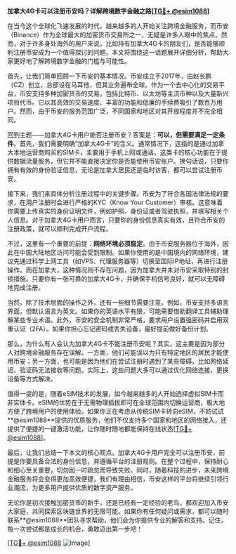 **加拿大4G卡可以注册币安吗？详解跨境数字金融之路[[TG💪+ @esim1088](https://t.me/s/esim1088)]**

在当今这个全球化飞速发展的时代，越来越多的人开始关注跨境金融服务，而币安（Binance）作为全球最大的加密货币交易所之一，无疑是许多人眼中的焦点。然而，对于许多身处海外的用户来说，比如持有加拿大4G卡的朋友们，是否能够顺利注册币安成为一个值得探讨的问题。本文将围绕这一话题展开详细分析，帮助大家更好地了解跨境数字金融的门槛与可能性。

首先，让我们简单回顾一下币安的基本情况。币安成立于2017年，由赵长鹏（CZ）创立，总部设在马耳他，但其业务遍布全球。作为一个去中心化的交易平台，币安支持多种加密货币的交易，包括比特币、以太坊等主流币种以及大量新兴项目代币。它以其高效的交易速度、丰富的功能和低廉的手续费吸引了数百万用户。然而，由于币安的服务范围广泛，不同国家和地区对其开放程度并不完全相同。

回到主题——加拿大4G卡用户能否注册币安？答案是：**可以，但需要满足一定条件**。首先，我们需要明确“加拿大4G卡”的含义。通常情况下，这指的是通过加拿大本地运营商购买的SIM卡，主要用于手机上网或通话。这类卡的核心功能在于提供数据流量服务，但它并不能直接决定你是否能使用币安账户。换句话说，只要你拥有有效的身份验证信息，无论是加拿大居民还是临时访客，都可以尝试注册币安。

接下来，我们来具体分析注册过程中的关键步骤。币安为了符合各国法律法规的要求，在用户注册时会进行严格的KYC（Know Your Customer）审核。这意味着你需要上传真实的身份证明文件，例如护照、身份证或者驾驶执照，并填写相关个人信息。对于加拿大4G卡用户而言，只要你的身份信息真实有效，且符合币安的注册政策，就可以顺利完成开户流程。

不过，这里有一个重要的前提：**网络环境必须稳定**。由于币安服务器位于海外，因此在中国大陆地区访问可能会受到限制。如果你使用的是中国境内的网络环境，建议先通过科学上网工具（如VPS、代理服务器等）切换至国际IP地址，再进行注册操作。而在加拿大，这种情况则不存在问题，因为加拿大并未对币安采取特别的封锁措施。只要你有一张可靠的加拿大4G卡，并确保手机信号良好，就可以无障碍地完成注册。

当然，除了技术层面的操作之外，还有一些细节需要注意。例如，币安支持多语言界面，但默认语言为英文。如果你的英语水平有限，可能需要借助翻译工具辅助理解某些专业术语。此外，币安的安全机制非常严格，要求用户设置强密码并启用双重认证（2FA）。如果你担心忘记密码或丢失设备，最好提前做好备份计划。

那么，为什么有人会认为加拿大4G卡不能注册币安呢？其实，这主要是因为部分人对跨境金融服务存在误解。一方面，他们可能误以为只有特定地区的居民才能使用币安；另一方面，也可能是因为他们在尝试注册时遇到了某些障碍，比如网络延迟、验证码无法接收等问题。实际上，这些问题大多可以通过优化网络连接、更换设备等方式解决。

值得一提的是，随着eSIM技术的发展，如今越来越多的人开始选择虚拟SIM卡而非实体卡。eSIM的优势在于无需物理插拔即可在全球范围内切换运营商，极大地方便了跨境用户的使用体验。如果你正在考虑从传统SIM卡转向eSIM，不妨试试**@esim1088**提供的优质服务，他们不仅支持多个国家和地区的网络接入，还提供了便捷的一键激活功能，让你随时随地都能保持在线状态[[TG💪+ @esim1088](https://t.me/s/esim1088)]。

最后，让我们总结一下本文的核心观点。加拿大4G卡用户完全可以注册币安，前提是你要具备合法的身份信息，并遵循平台的注册规则。在整个过程中，保持耐心和细心至关重要，切勿因一时疏忽而导致失败。同时，随着科技的进步，未来跨境金融服务将会变得更加高效便捷，我们有理由相信，币安这样的平台将继续引领行业潮流，为更多用户提供优质的数字资产服务。

无论你是初次接触加密货币的新手，还是已经有一定经验的老鸟，都欢迎加入币安大家庭，共同探索区块链世界的无限可能。如果你有任何疑问或需求，都可以随时联系**@esim1088**团队寻求帮助，他们会为你提供专业的解答和支持。记住，每一次尝试都是成长的机会，勇敢迈出第一步吧！

[[TG💪+ @esim1088](https://t.me/s/esim1088) ![Image](https://i.postimg.cc/4NQfJmqS/Snipaste-2025-05-13-00-14-12.png)]